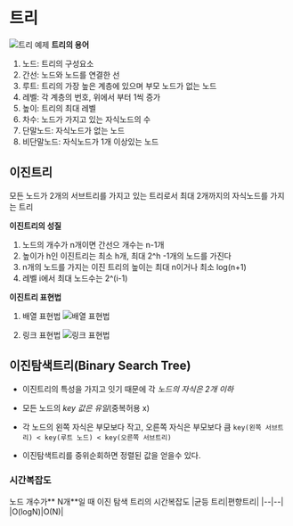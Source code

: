 # 트리
![트리 예제](https://github.com/zziri/itudy/blob/master/image/)
**트리의 용어**
1) 노드: 트리의 구성요소
2) 간선: 노드와 노드를 연결한 선
3) 루트: 트리의 가장 높은 계층에 있으며 부모 노드가 없는 노드
4) 레벨: 각 계층의 번호, 위에서 부터 1씩 증가
5) 높이: 트리의 최대 레벨
6) 차수: 노드가 가지고 있는 자식노드의 수
7) 단말노드: 자식노드가 없는 노드
8) 비단말노드: 자식노드가 1개 이상있는 노드

## 이진트리
모든 노드가 2개의 서브트리를 가지고 있는 트리로서 최대 2개까지의 자식노드를 가지는 트리

**이진트리의 성질**
1) 노드의 개수가 n개이면 간선으 개수는 n-1개
2) 높이가 h인 이진트리는 최소 h개, 최대 2^h -1개의 노드를 가진다
3) n개의 노드를 가지는 이진 트리의 높이는 최대 n이거나 최소 log(n+1)
4) 레벨 i에서 최대 노드수는 2^(i-1)



**이진트리 표현법**
1) 배열 표현법
![배열 표현법](https://github.com/zziri/itudy/blob/master/image/)

2) 링크 표현법
![링크 표현법](https://github.com/zziri/itudy/blob/master/image/)



## 이진탐색트리(Binary Search Tree)

* 이진트리의 특성을 가지고 잇기 때문에 각 *노드의 자식은 2개 이하*
* 모든 노드의 *key 값은 유일*(중복허용 x)
* 각 노드의 왼쪽 자식은 부모보다 작고, 오른쪽 자식은 부모보다 큼
	```key(왼쪽 서브트리) < key(루트 노드) < key(오른쪽 서브트리)```

* 이진탐색트리를 중위순회하면 정렬된 값을 얻을수 있다.

### 시간복잡도
노드 개수가** N개**일 때 이진 탐색 트리의 시간복잡도
|균등 트리|편향트리|
|--|--|
|O(logN)|O(N)|